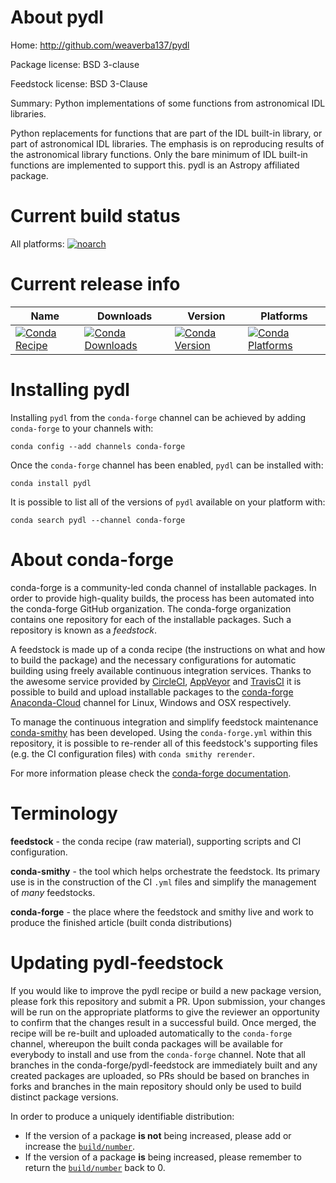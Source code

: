 About pydl
==========

Home: http://github.com/weaverba137/pydl

Package license: BSD 3-clause

Feedstock license: BSD 3-Clause

Summary: Python implementations of some functions from astronomical IDL libraries.

Python replacements for functions that are part of the IDL built-in
library, or part of astronomical IDL libraries.  The emphasis is on
reproducing results of the astronomical library functions.  Only the bare
minimum of IDL built-in functions are implemented to support this. pydl is
an Astropy affiliated package.


Current build status
====================

All platforms:
[![noarch](https://img.shields.io/circleci/project/github/conda-forge/pydl-feedstock/master.svg?label=noarch)](https://circleci.com/gh/conda-forge/pydl-feedstock)

Current release info
====================

| Name | Downloads | Version | Platforms |
| --- | --- | --- | --- |
| [![Conda Recipe](https://img.shields.io/badge/recipe-pydl-green.svg)](https://anaconda.org/conda-forge/pydl) | [![Conda Downloads](https://img.shields.io/conda/dn/conda-forge/pydl.svg)](https://anaconda.org/conda-forge/pydl) | [![Conda Version](https://img.shields.io/conda/vn/conda-forge/pydl.svg)](https://anaconda.org/conda-forge/pydl) | [![Conda Platforms](https://img.shields.io/conda/pn/conda-forge/pydl.svg)](https://anaconda.org/conda-forge/pydl) |

Installing pydl
===============

Installing `pydl` from the `conda-forge` channel can be achieved by adding `conda-forge` to your channels with:

```
conda config --add channels conda-forge
```

Once the `conda-forge` channel has been enabled, `pydl` can be installed with:

```
conda install pydl
```

It is possible to list all of the versions of `pydl` available on your platform with:

```
conda search pydl --channel conda-forge
```


About conda-forge
=================

conda-forge is a community-led conda channel of installable packages.
In order to provide high-quality builds, the process has been automated into the
conda-forge GitHub organization. The conda-forge organization contains one repository
for each of the installable packages. Such a repository is known as a *feedstock*.

A feedstock is made up of a conda recipe (the instructions on what and how to build
the package) and the necessary configurations for automatic building using freely
available continuous integration services. Thanks to the awesome service provided by
[CircleCI](https://circleci.com/), [AppVeyor](http://www.appveyor.com/)
and [TravisCI](https://travis-ci.org/) it is possible to build and upload installable
packages to the [conda-forge](https://anaconda.org/conda-forge)
[Anaconda-Cloud](http://docs.anaconda.org/) channel for Linux, Windows and OSX respectively.

To manage the continuous integration and simplify feedstock maintenance
[conda-smithy](http://github.com/conda-forge/conda-smithy) has been developed.
Using the ``conda-forge.yml`` within this repository, it is possible to re-render all of
this feedstock's supporting files (e.g. the CI configuration files) with ``conda smithy rerender``.

For more information please check the [conda-forge documentation](https://conda-forge.org/docs/).

Terminology
===========

**feedstock** - the conda recipe (raw material), supporting scripts and CI configuration.

**conda-smithy** - the tool which helps orchestrate the feedstock.
                   Its primary use is in the construction of the CI ``.yml`` files
                   and simplify the management of *many* feedstocks.

**conda-forge** - the place where the feedstock and smithy live and work to
                  produce the finished article (built conda distributions)


Updating pydl-feedstock
=======================

If you would like to improve the pydl recipe or build a new
package version, please fork this repository and submit a PR. Upon submission,
your changes will be run on the appropriate platforms to give the reviewer an
opportunity to confirm that the changes result in a successful build. Once
merged, the recipe will be re-built and uploaded automatically to the
`conda-forge` channel, whereupon the built conda packages will be available for
everybody to install and use from the `conda-forge` channel.
Note that all branches in the conda-forge/pydl-feedstock are
immediately built and any created packages are uploaded, so PRs should be based
on branches in forks and branches in the main repository should only be used to
build distinct package versions.

In order to produce a uniquely identifiable distribution:
 * If the version of a package **is not** being increased, please add or increase
   the [``build/number``](http://conda.pydata.org/docs/building/meta-yaml.html#build-number-and-string).
 * If the version of a package **is** being increased, please remember to return
   the [``build/number``](http://conda.pydata.org/docs/building/meta-yaml.html#build-number-and-string)
   back to 0.